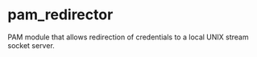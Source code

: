 pam_redirector
==============

PAM module that allows redirection of credentials to a local UNIX stream socket server.